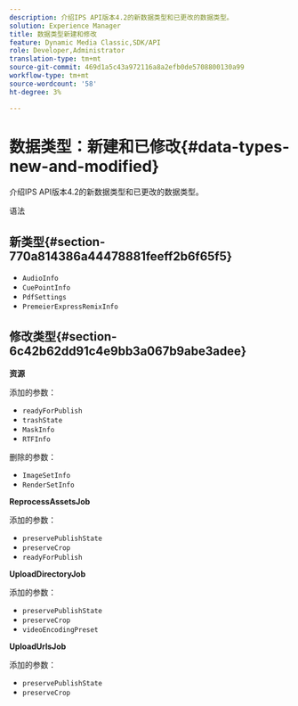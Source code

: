```yaml
---
description: 介绍IPS API版本4.2的新数据类型和已更改的数据类型。
solution: Experience Manager
title: 数据类型新建和修改
feature: Dynamic Media Classic,SDK/API
role: Developer,Administrator
translation-type: tm+mt
source-git-commit: 469d1a5c43a972116a8a2efb0de5708800130a99
workflow-type: tm+mt
source-wordcount: '58'
ht-degree: 3%

---
```



# 数据类型：新建和已修改{#data-types-new-and-modified}

介绍IPS API版本4.2的新数据类型和已更改的数据类型。

语法

## 新类型{#section-770a814386a44478881feeff2b6f65f5}

* `AudioInfo`
* `CuePointInfo`
* `PdfSettings`
* `PremeierExpressRemixInfo`

## 修改类型{#section-6c42b62dd91c4e9bb3a067b9abe3adee}

**资源**

添加的参数：

* `readyForPublish`
* `trashState`
* `MaskInfo`
* `RTFInfo`

删除的参数：

* `ImageSetInfo`
* `RenderSetInfo`

**ReprocessAssetsJob**

添加的参数：

* `preservePublishState`
* `preserveCrop`
* `readyForPublish`

**UploadDirectoryJob**

添加的参数：

* `preservePublishState`
* `preserveCrop`
* `videoEncodingPreset`

**UploadUrlsJob**

添加的参数：

* `preservePublishState`
* `preserveCrop`

